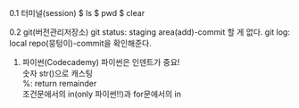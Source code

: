 0.1 터미널(session)
$ ls
$ pwd
$ clear

0.2 git(버전관리저장소)
git status: staging area(add)-commit 할 게 없다.
git log: local repo(뭉텅이)-commit을 확인해준다.

1. 파이썬(Codecademy)
파이썬은 인덴트가 중요!<br>
숫자 str()으로 캐스팅<br>
%: return remainder<br>
조건문에서의 in(only 파이썬!!)과 for문에서의 in
